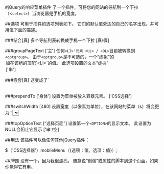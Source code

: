 #jQuery的响应菜单插件
了一个插件，可将您的网站的导航到一个下拉（<`select>`）当浏览器是手机的宽度。

##选项
可用于插件的选项列表如下。
它们的默认值旁边的自己的名字出现，并可用值下面的描述。

###结合[真]
多个导航列表转换成手机一个下拉
[真/假]

###groupPageText ['主']
任何`<LI>'元素'<UL> / <OL>`目前被转换到`<optgroup>`。
由于`<optgroup>`是不可选的，一个“虚拟”的<option>``加在该组的顶配`<LI>`的值。
此选项设置的文本“虚拟”``<OPTION>
['串']

###嵌套[真]
这变成了`<optgroup>单曲和关闭
[真/假]

###prependTo ['身体']
设置为菜单被放入容器元素。
['CSS选择']

###switchWidth [480]
设置宽度（以像素为单位），在该网站的菜单（s）将变更为``<SELECT>

###topOptionText [“选择页面”]
设置第一个`<OPTION>`的显示文本。
此设置为NULL会阻止它显示
['串'/空]

##用法
该插件可以像任何其他jQuery插件：

$（'CSS选择器'）mobileMenu（{选项：值，选项：值}）;

##牌照
没有一个，因为我很漂亮。
随意说“谢谢”或属性的脚本到这个页面，如果你觉得它有用。